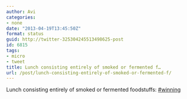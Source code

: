 ```yaml
---
author: Avi
categories:
- none
date: "2013-04-19T13:45:50Z"
format: status
guid: http://twitter-325304245513498625-post
id: 6815
tags:
- micro
- tweet
title: Lunch consisting entirely of smoked or fermented f…
url: /post/lunch-consisting-entirely-of-smoked-or-fermented-f/
---
```

Lunch consisting entirely of smoked or fermented foodstuffs: [#winning](http://twitter.com/search?q=%23winning)